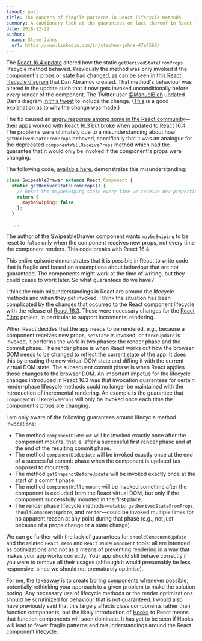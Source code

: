 ```yaml
---
layout: post
title: The dangers of fragile patterns in React lifecycle methods
summary: A cautionary look at the guarantees or lack thereof in React lifecycle methods.
date: 2018-12-22
author:
  name: Steve Johns
  url: https://www.linkedin.com/in/stephen-johns-47a7568/
---
```


The [React 16.4 update](https://reactjs.org/blog/2018/05/23/react-v-16-4.html#changelog) altered how the static `getDerivedStateFromProps` lifecycle method behaved. Previously the method was only invoked if the component's props or state had changed, as can be seen in [this React lifecycle diagram](https://twitter.com/dan_abramov/status/981712092611989509) that Dan Abramov created. That method's behaviour was altered in the update such that it now gets invoked unconditionally before _every_ render of the component. The Twitter user [@ManuelBieh](https://twitter.com/ManuelBieh) updated Dan's diagram [in this tweet](https://twitter.com/ManuelBieh/status/994618772999884800) to include the change. ([This](https://github.com/facebook/react/pull/12600#pullrequestreview-114158562) is a good explanation as to why the change was made.)

The fix caused an [angry response among some in the React community](https://github.com/facebook/react/issues/12898)&#8212;their apps worked with React 16.3 but broke when updated to React 16.4. The problems were ultimately due to a misunderstanding about how `getDerivedStateFromProps` behaved, specifically that it was an analogue for the deprecated `componentWillReceiveProps` method which had the guarantee that it would only be invoked if the component's props were changing.

The following code, [available here](https://github.com/mui-org/material-ui/blob/492766850d38e7a86583404fe05f06d2ed7220d1/packages/material-ui/src/SwipeableDrawer/SwipeableDrawer.js#L30-L35), demonstrates this misunderstanding:

```jsx
class SwipeableDrawer extends React.Component {
  static getDerivedStateFromProps() {
    // Reset the maybeSwiping state every time we receive new properties.
    return {
      maybeSwiping: false,
    };
  }

  ...
```

The author of the SwipeableDrawer component wants `maybeSwiping` to be reset to `false` only when the component receives new props, not every time the component renders. This code breaks with React 16.4.

This entire episode demonstrates that it is possible in React to write code that is fragile and based on assumptions about behaviour that are not guaranteed. The components might work at the time of writing, but they could cease to work later. So what guarantees do we have?

I think the main misunderstandings in React are around the lifecycle methods and when they get invoked. I think the situation has been complicated by the changes that occurred to the React component lifecycle with the release of [React 16.3](https://reactjs.org/blog/2018/03/29/react-v-16-3.html#component-lifecycle-changes). These were necessary changes for the [React Fibre](https://github.com/acdlite/react-fiber-architecture) project, in particular to support incremental rendering.

When React decides that the app needs to be rendered, e.g., because a component receives new props, `setState` is invoked, or `forceUpdate` is invoked, it performs the work in two phases: the render phase and the commit phase. The render phase is when React works out how the browser DOM needs to be changed to reflect the current state of the app. It does this by creating the new virtual DOM state and diffing it with the current virtual DOM state. The subsequent commit phase is when React applies those changes to the browser DOM. An important impetus for the lifecycle changes introduced in React 16.3 was that invocation guarantees for certain render-phase lifecycle methods could no longer be maintained with the introduction of incremental rendering. An example is the guarantee that `componentWillReceiveProps` will only be invoked once each time the component's props are changing.

I am only aware of the following guarantees around lifecycle method invocations:

- The method `componentDidMount` will be invoked exactly once after the component mounts, that is, after a successful first render phase and at the end of the resulting commit phase.
- The method `componentDidUpdate` will be invoked exactly once at the end of a successful commit phase when the component is updated (as opposed to mounted).
- The method `getSnapshotBeforeUpdate` will be invoked exactly once at the start of a commit phase.
- The method `componentWillUnmount` will be invoked sometime after the component is excluded from the React virtual DOM, but only if the component successfully mounted in the first place.
- The render phase lifecycle methods&#8212;`static getDerivedStateFromProps`, `shouldComponentUpdate`, and `render`&#8212;could be invoked multiple times for no apparent reason at any point during that phase (e.g., not just because of a props change or a state change).

We can go further with the lack of guarantees for `shouldComponentUpdate` and the related `React.memo` and `React.PureComponent` tools: all are intended as optimizations and not as a means of preventing rendering in a way that makes your app works correctly. Your app should still behave correctly if you were to remove all their usages (although it would presumably be less responsive, since we should not prematurely optimise).

For me, the takeaway is to create boring components whenever possible, potentially rethinking your approach to a given problem to make the solution boring. Any necessary use of lifecycle methods or the render optimizations should be scrutinized for behaviour that is not guaranteed. I would also have previously said that this largely affects class components rather than function components, but the likely introduction of [Hooks](https://reactjs.org/docs/hooks-intro.html) to React means that function components will soon dominate. It has yet to be seen if Hooks will lead to fewer fragile patterns and misunderstandings around the React component lifecycle.
